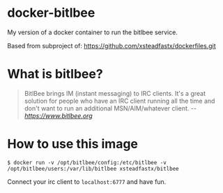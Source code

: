 # docker-bitlbee
My version of a docker container to run the bitlbee service.

Based from subproject of: https://github.com/xsteadfastx/dockerfiles.git

# What is bitlbee?

> BitlBee brings IM (instant messaging) to IRC clients. It's a great solution for people who have an IRC client running all the time and don't want to run an additional MSN/AIM/whatever client.
> -- <cite>https://www.bitlbee.org</cite>

# How to use this image

```
$ docker run -v /opt/bitlbee/config:/etc/bitlbee -v /opt/bitlbee/users:/var/lib/bitlbee xsteadfastx/bitlbee
```

Connect your irc client to `localhost:6777` and have fun.
